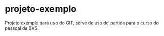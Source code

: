 # projeto-exemplo
Projeto exemplo para uso do GIT, serve de uso de partida para o curso do pessoal da BVS.
